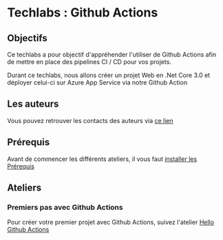 # Techlabs : Github Actions

## Objectifs

Ce techlabs a pour objectif d'appréhender l'utiliser de Github Actions afin de mettre en place des pipelines CI / CD pour vos projets.

Durant ce techlabs, nous allons créer un projet Web en .Net Core 3.0 et déployer celui-ci sur Azure App Service via notre Github Action

## Les auteurs

Vous pouvez retrouver les contacts des auteurs via [ce lien](Authors.md)

## Prérequis

Avant de commencer les différents ateliers, il vous faut [installer les Prérequis](Prerequisites.md)

## Ateliers

### Premiers pas avec Github Actions

Pour créer votre premier projet avec Github Actions, suivez l'atelier [Hello Github Actions](githubactions101.md)